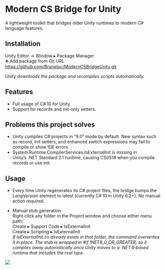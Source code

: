 ﻿# Modern CS Bridge for Unity

A lightweight toolkit that bridges older Unity runtimes to modern C# language features.

## Installation

Unity Editor → Window ▸ Package Manager<br>
➕ Add package from Git URL<br>
https://github.com/Braneloc/ModernCSBridgeUnity.git

_Unity downloads the package and recompiles scripts automatically._

## Features

* Full usage of C# 10 for Unity
* Support for records and init-only setters.

## Problems this project solves

* Unity compiles C# projects in “9.0” mode by default. New syntax such as record, init setters, and enhanced switch expressions may fail to compile or show IDE errors.
* System.Runtime.CompilerServices.IsExternalInit is missing in Unity’s .NET Standard 2.1 runtime, causing CS0518 when you compile records or use init.

## Usage

* Every time Unity regenerates its C# project files, the bridge bumps the _LangVersion_ element to latest (currently C# 10 in Unity 6.2+). No manual action required.

* Manual stub generation  
Right‑click any folder in the Project window and choose either menu path:  
Create ▸ Support Code ▸ IsExternalInit  
Create ▸ Scripting ▸ IsExternalInit    
_If IsExternalInit.cs already exists in that folder, the command overwrites it in place.
The stub is wrapped in #if !NET8_0_OR_GREATER, so it compiles away automatically once Unity moves to a .NET 8‑based runtime that includes the real type._

![](https://avatars.githubusercontent.com/u/9757397?s=96&v=4)